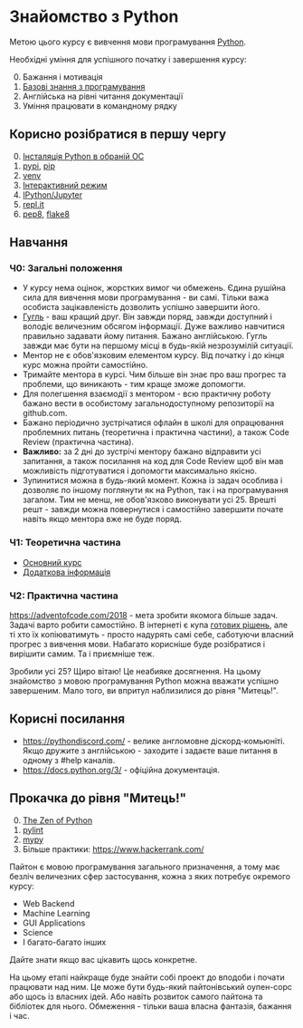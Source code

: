 # Знайомство з Python

Метою цього курсу є вивчення мови програмування [Python](https://www.python.org/).

Необхідні уміння для успішного початку і завершення курсу:

0. Бажання і мотивація
0. [Базові знання з програмування](https://programming.kr.ua)
0. Англійська на рівні читання документації
0. Уміння працювати в командному рядку

## Корисно розібратися в першу чергу

0. [Інсталяція Python в обраній ОС](https://wiki.python.org/moin/BeginnersGuide/Download)
0. [pypi](https://pypi.org/), [pip](https://pip.pypa.io/en/stable/)
0. [venv](https://docs.python.org/3/library/venv.html)
0. [Інтерактивний режим](https://docs.python.org/3/tutorial/interpreter.html#interactive-mode)
0. [IPython/Jupyter](https://jupyter.org/try)
0. [repl.it](https://repl.it/)
0. [pep8](https://www.python.org/dev/peps/pep-0008/), [flake8](https://flake8.pycqa.org/en/latest/)

## Навчання

### Ч0: Загальні положення

* У курсу нема оцінок, жорстких вимог чи обмежень. Єдина рушійна сила для вивчення мови програмування - ви самі. Тільки важа особиста зацікавленість дозволить успішно завершити його.
* [Гугль](http://www.google.com) - ваш кращий друг. Він завжди поряд, завжди доступний і володіє величезним обсягом інформації. Дуже важливо навчитися правильно задавати йому питання. Бажано англійською. Гугль завжди має бути на першому місці в будь-якій незрозумілій ситуації.
* Ментор не є обов'язковим елементом курсу. Від початку і до кінця курс можна пройти самостійно. 
* Тримайте ментора в курсі. Чим більше він знає про ваш прогрес та проблеми, що виникають - тим краще зможе допомогти.
* Для полегшення взаємодії з ментором - всю практичну роботу бажано вести в особистому загальнодоступному репозиторії на github.com.
* Бажано періодично зустрічатися офлайн в школі для опрацювання проблемних питань (теоретична і практична частини), а також Code Review (практична частина).
* **Важливо:** за 2 дні до зустрічі ментору бажано відправити усі запитання, а також посилання на код для Code Review щоб він мав можливість підготуватися і допомогти максимально якісно.
* Зупинитися можна в будь-який момент. Кожна із задач особлива і дозволяє по іншому поглянути як на Python, так і на програмування загалом. Тим не менш, не обов'язково виконувати усі 25. Врешті решт - завжди можна повернутися і самостійно завершити почате навіть якщо ментора вже не буде поряд.

### Ч1: Теоретична частина

* [Основний курс](https://www.learnpython.org/en/Welcome)
* [Додаткова інформація](https://docs.python.org/3/tutorial/index.html)

### Ч2: Практична частина
        
https://adventofcode.com/2018 - мета зробити якомога більше задач. Задачі варто робити самостійно. В інтернеті є купа [готових рішень](https://github.com/diraven/adventofcode/tree/master/year2018), але ті хто їх копіюватимуть - просто надурять самі себе, саботуючи власний прогрес з вивчення мови. Набагато корисніше буде розібратися і вирішити самим. Та і приємніше теж.

Зробили усі 25? Щиро вітаю! Це неабияке досягнення. На цьому знайомство з мовою програмування Python можна вважати успішно завершеним. Мало того, ви впритул наблизилися до рівня "Митець!".

## Корисні посилання

* https://pythondiscord.com/ - велике англомовне діскорд-комьюніті. Якщо дружите з англійською - заходите і задаєте ваше питання в одному з #help каналів.
* https://docs.python.org/3/ - офіційна документація.

## Прокачка до рівня "Митець!"

0. [The Zen of Python](https://www.python.org/dev/peps/pep-0020/)
0. [pylint](https://www.pylint.org/)
0. [mypy](http://mypy-lang.org/)
0. Більше практики: https://www.hackerrank.com/

Пайтон є мовою програмування загального призначення, а тому має безліч величезних сфер застосування, кожна з яких потребує окремого курсу:

* Web Backend
* Machine Learning
* GUI Applications
* Science
* І багато-багато інших

Дайте знати якщо вас цікавить щось конкретне.

На цьому етапі найкраще буде знайти собі проект до вподоби і почати працювати над ним. Це може бути будь-який пайтонівський оупен-сорс або щось із власних ідей. Або навіть розвиток самого пайтона та бібліотек для нього. Обмеження - тільки ваша власна фантазія, бажання і час.
